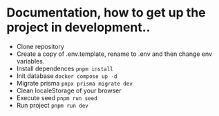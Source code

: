 # Documentation, how to get up the project in development..

* Clone repository
* Create a copy of .env.template, rename to .env and then change env variables.
* Install dependences  ```pnpm install```
* Init database ```docker compose up -d```
* Migrate prisma ```pnpx prisma migrate dev```
* Clean localeStorage of your browser
* Execute seed ```pnpm run seed```
* Run project ```pnpm run dev```

